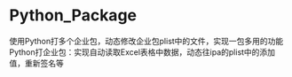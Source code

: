 # Python_Package
使用Python打多个企业包，动态修改企业包plist中的文件，实现一包多用的功能
Python打企业包：实现自动读取Excel表格中数据，动态往ipa的plist中的添加值，重新签名等
